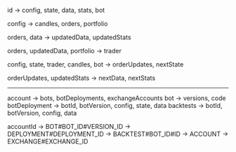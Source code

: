 id -> config, state, data, stats, bot

config -> candles, orders, portfolio

orders, data -> updatedData, updatedStats

orders, updatedData, portfolio -> trader

config, state, trader, candles, bot -> orderUpdates, nextState

orderUpdates, updatedStats -> nextData, nextStats

----------------

account -> bots, botDeployments, exchangeAccounts
bot -> versions, code
botDeployment -> botId, botVersion, config, state, data
backtests -> botId, botVersion, config, data


accountId -> BOT#BOT_ID#VERSION_ID
					-> DEPLOYMENT#DEPLOYMENT_ID
					-> BACKTEST#BOT_ID#ID
					-> ACCOUNT
					-> EXCHANGE#EXCHANGE_ID